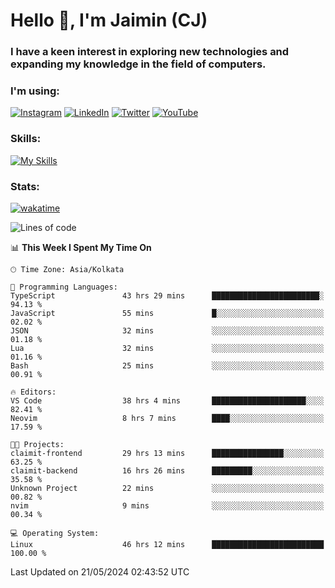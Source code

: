 <h1>Hello 👋, I'm Jaimin (CJ)</h1>
<h3>I have a keen interest in exploring new technologies and expanding my knowledge in the field of computers.</h3>

<h3 align="left"> I'm using: </h3>

[![Instagram](https://img.shields.io/badge/Instagram-%23E4405F.svg?style=for-the-badge&logo=Instagram&logoColor=white)](https://instagram.com/jaimin_chovatia) [![LinkedIn](https://img.shields.io/badge/linkedin-%230077B5.svg?style=for-the-badge&logo=linkedin&logoColor=white)](https://www.linkedin.com/in/jaimin-chovatia-691b8b29a) [![Twitter](https://img.shields.io/badge/Twitter-%231DA1F2.svg?style=for-the-badge&logo=Twitter&logoColor=white)](https://twitter.com/jaimin_chovatia) [![YouTube](https://img.shields.io/badge/YouTube-%23FF0000.svg?style=for-the-badge&logo=YouTube&logoColor=white)](https://youtube.com/@cjcreations5172) 

**<h3 align="left">Skills:</h3>**

[![My Skills](https://skillicons.dev/icons?i=ts,js,java,py,react,nextjs,nodejs,postgres,mongodb,git)](https://skillicons.dev)

<!---
 **<h3 align="left">🏆 Achievements:</h3>**
 [![An image of @jaimin25's Holopin badges, which is a link to view their full Holopin profile](https://holopin.me/jaimin25)](https://holopin.io/@jaimin25)
-->

**<h3 align="left">Stats:</h3>**

[![wakatime](https://wakatime.com/badge/user/b2a7cf30-099b-4a62-be11-c3b7dc700323.svg)](https://wakatime.com/@b2a7cf30-099b-4a62-be11-c3b7dc700323)

<!--START_SECTION:waka-->
![Lines of code](https://img.shields.io/badge/From%20Hello%20World%20I%27ve%20Written-919.6%20thousand%20lines%20of%20code-blue)

📊 **This Week I Spent My Time On** 

```text
🕑︎ Time Zone: Asia/Kolkata

💬 Programming Languages: 
TypeScript               43 hrs 29 mins      ████████████████████████░   94.13 % 
JavaScript               55 mins             █░░░░░░░░░░░░░░░░░░░░░░░░   02.02 % 
JSON                     32 mins             ░░░░░░░░░░░░░░░░░░░░░░░░░   01.18 % 
Lua                      32 mins             ░░░░░░░░░░░░░░░░░░░░░░░░░   01.16 % 
Bash                     25 mins             ░░░░░░░░░░░░░░░░░░░░░░░░░   00.91 % 

🔥 Editors: 
VS Code                  38 hrs 4 mins       █████████████████████░░░░   82.41 % 
Neovim                   8 hrs 7 mins        ████░░░░░░░░░░░░░░░░░░░░░   17.59 % 

🐱‍💻 Projects: 
claimit-frontend         29 hrs 13 mins      ████████████████░░░░░░░░░   63.25 % 
claimit-backend          16 hrs 26 mins      █████████░░░░░░░░░░░░░░░░   35.58 % 
Unknown Project          22 mins             ░░░░░░░░░░░░░░░░░░░░░░░░░   00.82 % 
nvim                     9 mins              ░░░░░░░░░░░░░░░░░░░░░░░░░   00.34 % 

💻 Operating System: 
Linux                    46 hrs 12 mins      █████████████████████████   100.00 % 
```


 Last Updated on 21/05/2024 02:43:52 UTC
<!--END_SECTION:waka-->

